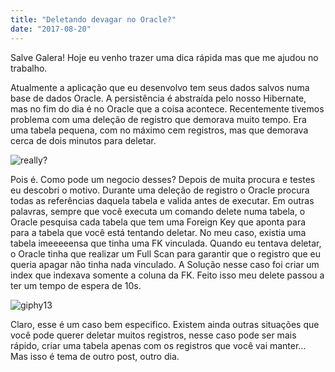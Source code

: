 ```yaml
---
title: "Deletando devagar no Oracle?"
date: "2017-08-20"
---
```


Salve Galera! Hoje eu venho trazer uma dica rápida mas que me ajudou no trabalho.

Atualmente a aplicação que eu desenvolvo tem seus dados salvos numa base de dados Oracle. A persistência é abstraída pelo nosso Hibernate, mas no fim do dia é no Oracle que a coisa acontece. Recentemente tivemos problema com uma deleção de registro que demorava muito tempo. Era uma tabela pequena, com no máximo cem registros, mas que demorava cerca de dois minutos para deletar.

![really?](https://algoritmosdescomplicados.files.wordpress.com/2017/06/really.gif)

Pois é. Como pode um negocio desses? Depois de muita procura e testes eu descobri o motivo. Durante uma deleção de registro o Oracle procura todas as referências daquela tabela e valida antes de executar. Em outras palavras, sempre que você executa um comando delete numa tabela, o Oracle pesquisa cada tabela que tem uma Foreign Key que aponta para para a tabela que você está tentando deletar. No meu caso, existia uma tabela imeeeeensa que tinha uma FK vinculada. Quando eu tentava deletar, o Oracle tinha que realizar um Full Scan para garantir que o registro que eu queria apagar não tinha nada vinculado. A Solução nesse caso foi criar um index que indexava somente a coluna da FK. Feito isso meu delete passou a ter um tempo de espera de 10s.

![giphy13](https://algoritmosdescomplicados.files.wordpress.com/2017/07/giphy13.gif)

Claro, esse é um caso bem especifico. Existem ainda outras situações que você pode querer deletar muitos registros, nesse caso pode ser mais rápido, criar uma tabela apenas com os registros que você vai manter... Mas isso é tema de outro post, outro dia.

<Signature />